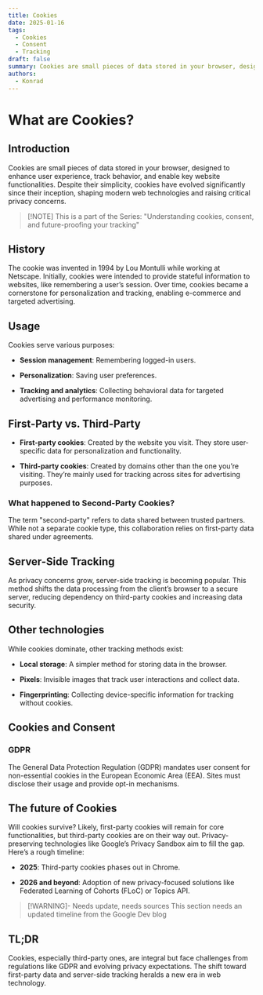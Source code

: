 ```yaml
---
title: Cookies
date: 2025-01-16
tags:
  - Cookies
  - Consent
  - Tracking
draft: false
summary: Cookies are small pieces of data stored in your browser, designed to enhance user experience, track behavior, and enable key website functionalities.
authors:
  - Konrad
---
```

# What are Cookies?

## Introduction

Cookies are small pieces of data stored in your browser, designed to enhance user experience, track behavior, and enable key website functionalities. Despite their simplicity, cookies have evolved significantly since their inception, shaping modern web technologies and raising critical privacy concerns.

>[!NOTE] This is a part of the Series:
> "Understanding cookies, consent, and future-proofing your tracking"
## History

The cookie was invented in 1994 by Lou Montulli while working at Netscape. Initially, cookies were intended to provide stateful information to websites, like remembering a user’s session. Over time, cookies became a cornerstone for personalization and tracking, enabling e-commerce and targeted advertising.

## Usage

Cookies serve various purposes:

- **Session management**: Remembering logged-in users.
    
- **Personalization**: Saving user preferences.
    
- **Tracking and analytics**: Collecting behavioral data for targeted advertising and performance monitoring.
    

## First-Party vs. Third-Party

- **First-party cookies**: Created by the website you visit. They store user-specific data for personalization and functionality.
    
- **Third-party cookies**: Created by domains other than the one you’re visiting. They’re mainly used for tracking across sites for advertising purposes.
    

### What happened to Second-Party Cookies?

The term "second-party" refers to data shared between trusted partners. While not a separate cookie type, this collaboration relies on first-party data shared under agreements.

## Server-Side Tracking

As privacy concerns grow, server-side tracking is becoming popular. This method shifts the data processing from the client’s browser to a secure server, reducing dependency on third-party cookies and increasing data security.

## Other technologies

While cookies dominate, other tracking methods exist:

- **Local storage**: A simpler method for storing data in the browser.
    
- **Pixels**: Invisible images that track user interactions and collect data.
    
- **Fingerprinting**: Collecting device-specific information for tracking without cookies.
    

## Cookies and Consent

### GDPR

The General Data Protection Regulation (GDPR) mandates user consent for non-essential cookies in the European Economic Area (EEA). Sites must disclose their usage and provide opt-in mechanisms.

## The future of Cookies

Will cookies survive? Likely, first-party cookies will remain for core functionalities, but third-party cookies are on their way out. Privacy-preserving technologies like Google’s Privacy Sandbox aim to fill the gap. Here’s a rough timeline:

- **2025**: Third-party cookies phases out in Chrome.
    
- **2026 and beyond**: Adoption of new privacy-focused solutions like Federated Learning of Cohorts (FLoC) or Topics API.
    

>[!WARNING]- Needs update, needs sources
> This section needs an updated timeline from the Google Dev blog

## TL;DR

Cookies, especially third-party ones, are integral but face challenges from regulations like GDPR and evolving privacy expectations. The shift toward first-party data and server-side tracking heralds a new era in web technology.